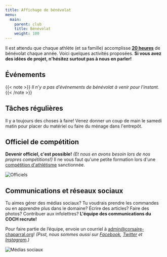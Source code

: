 ```yaml
---
title: Affichage de bénévolat
menu:
  main:
    parent: club
    title: Bénévolat
    weight: 100
---
```


Il est attendu que chaque athlète (et sa famille) accomplisse [**20 heures**](/inscription/#benevolat) de bénévolat chaque année. Voici quelques activités proposées. **Si vous avez des idées de projet, n'hésitez surtout pas à nous en parler!**

## Événements

{{< note >}}
_Il n’y a pas d’événements de bénévolat à venir pour l’instant._
{{< /note >}}
<!--
| Date       | Événement                  |
|------------|----------------------------|
| 2020-08-08 | _Ephemeros COCH 2020_ - [Infos]({{< ref "resultats/2020/ephemeros" >}}) / [Bénévolat](/competitions/ephemeros/benevolat/) |
-->

## Tâches régulières

Il y a toujours des choses à faire! Venez donner un coup de main le samedi matin pour placer du matériel ou faire du ménage dans l'entrepôt.

## Officiel de compétition

**Devenir officiel, c'est possible!** _(Et nous en avons besoin lors de nos propres compétitions!)_ Il ne vous faut qu'une petite formation lors d'une [compétition d'athlétisme](athletisme-quebec.ca/calendrier-et-resultats.php) sanctionnée.

![Officiels](/img/officiels.jpg)

## Communications et réseaux sociaux

Tu aimes gérer des médias sociaux? Tu voudrais prendre les commandes ou en apprendre plus dans le domaine? Écrire des articles? Faire des photos? Contribuer aux infolettres? **L'équipe des communications du COCH recrute!**

Pour faire partie de l’équipe, envoie un courriel à [admin@corsaire-chaparral.org](mailto:admin@corsaire-chaparral.org)! _(Psst, nous sommes aussi sur [Facebook](https://www.facebook.com/CorsaireChaparral/), [Twitter](https://twitter.com/CorsaireC) et [Instagram](https://www.instagram.com/corsairechaparral/).)_

![Médias sociaux](/img/medias-sociaux.jpg)
